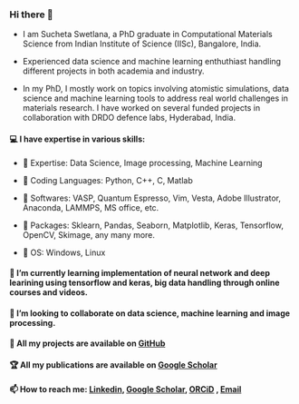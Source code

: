 ### Hi there 👋
- I am Sucheta Swetlana, a PhD graduate in Computational Materials Science from Indian Institute of Science (IISc), Bangalore, India.
  
- Experienced data science and machine learning enthuthiast handling different projects in both academia and industry.

- In my PhD, I mostly work on topics involving atomistic simulations, data science and machine learning tools to address real world challenges in materials research.  I have worked on several funded projects in collaboration with DRDO defence labs, Hyderabad, India.  

#### :computer: I have expertise in various skills:

- :key: Expertise: Data Science, Image processing, Machine Learning

- :key: Coding Languages: Python, C++, C, Matlab

- :key: Softwares: VASP, Quantum Espresso, Vim, Vesta, Adobe Illustrator, Anaconda, LAMMPS, MS office, etc.

- :key: Packages: Sklearn, Pandas, Seaborn, Matplotlib, Keras, Tensorflow, OpenCV, Skimage, any many more.

- :key: OS: Windows, Linux


#### 🌱  I’m currently learning implementation of neural network and deep learining using tensorflow and keras, big data handling through online courses and videos. 

#### 👯  I’m looking to collaborate on data science, machine learning and image processing.

#### :notebook:  All my projects are available on [GitHub](https://github.com/sucheta1794)
#### :trophy:  All my publications are available on [Google Scholar](https://scholar.google.com/citations?user=N2i1QhIAAAAJ&hl=en)

#### 📫  How to reach me: [Linkedin](https://www.linkedin.com/in/sucheta-swetlana-0197b9210/), [Google Scholar](https://scholar.google.com/citations?user=N2i1QhIAAAAJ&hl=en), [ORCiD](https://orcid.org/0000-0001-9411-2633 ) , [Email](suchetas@iisc.ac.in)

